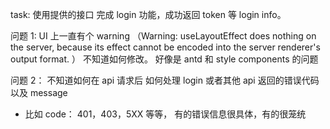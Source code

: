 task: 使用提供的接口 完成 login 功能，成功返回 token 等 login info。

问题 1: UI 上一直有个 warning （Warning: useLayoutEffect does nothing on the server, because its effect cannot be encoded into the server renderer's output format. ） 不知道如何修改。 好像是 antd 和 style components 的问题

问题 2： 不知道如何在 api 请求后 如何处理 login 或者其他 api 返回的错误代码以及 message

- 比如 code： 401，403，5XX 等等， 有的错误信息很具体，有的很笼统
